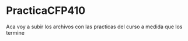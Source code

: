 # PracticaCFP410

Aca voy a subir los archivos con las practicas del curso a medida que los termine
